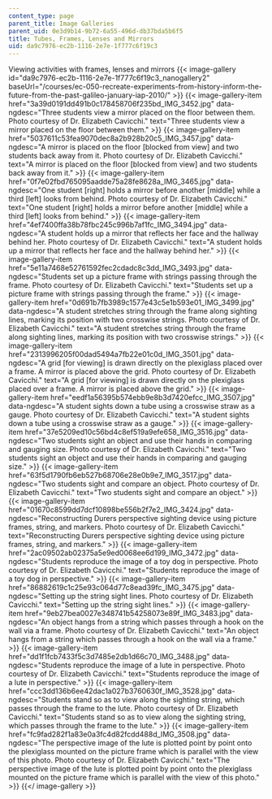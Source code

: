 ```yaml
---
content_type: page
parent_title: Image Galleries
parent_uid: 0e3d9b14-9b72-6a55-496d-db37bda5b6f5
title: Tubes, Frames, Lenses and Mirrors
uid: da9c7976-ec2b-1116-2e7e-1f777c6f19c3
---
```


Viewing activities with frames, lenses and mirrors
{{< image-gallery id="da9c7976-ec2b-1116-2e7e-1f777c6f19c3_nanogallery2" baseUrl="/courses/ec-050-recreate-experiments-from-history-inform-the-future-from-the-past-galileo-january-iap-2010/" >}}
{{< image-gallery-item href="3a39d0191dd491b0c178458706f235bd_IMG_3452.jpg" data-ngdesc="Three students view a mirror placed on the floor between them. Photo courtesy of Dr. Elizabeth Cavicchi." text="Three students view a mirror placed on the floor between them." >}}
{{< image-gallery-item href="5037611c53fea9070dec8a2b928b20c5_IMG_3457.jpg" data-ngdesc="A mirror is placed on the floor \[blocked from view\] and two students back away from it. Photo courtesy of Dr. Elizabeth Cavicchi." text="A mirror is placed on the floor \[blocked from view\] and two students back away from it." >}}
{{< image-gallery-item href="0f7e02fbd765095aadde75a28fe8628a_IMG_3465.jpg" data-ngdesc="One student \[right\] holds a mirror before another \[middle\] while a third \[left\] looks from behind. Photo courtesy of Dr. Elizabeth Cavicchi." text="One student \[right\] holds a mirror before another \[middle\] while a third \[left\] looks from behind." >}}
{{< image-gallery-item href="4ef7400ffa38b78fbc245c996b7af1fc_IMG_3494.jpg" data-ngdesc="A student holds up a mirror that reflects her face and the hallway behind her. Photo courtesy of Dr. Elizabeth Cavicchi." text="A student holds up a mirror that reflects her face and the hallway behind her." >}}
{{< image-gallery-item href="5e11a7468e52761592fec2cdadc8c3dd_IMG_3493.jpg" data-ngdesc="Students set up a picture frame with strings passing through the frame. Photo courtesy of Dr. Elizabeth Cavicchi." text="Students set up a picture frame with strings passing through the frame." >}}
{{< image-gallery-item href="0d691b7fb3989c1577e43c5e1b593e01_IMG_3499.jpg" data-ngdesc="A student stretches string through the frame along sighting lines, marking its position with two crosswise strings. Photo courtesy of Dr. Elizabeth Cavicchi." text="A student stretches string through the frame along sighting lines, marking its position with two crosswise strings." >}}
{{< image-gallery-item href="2313996205f00dad5494a7fb22e01c0d_IMG_3501.jpg" data-ngdesc="A grid \[for viewing\] is drawn directly on the plexiglass placed over a frame. A mirror is placed above the grid. Photo courtesy of Dr. Elizabeth Cavicchi." text="A grid \[for viewing\] is drawn directly on the plexiglass placed over a frame. A mirror is placed above the grid." >}}
{{< image-gallery-item href="eedf1a56395b574ebb9e8b3d7420efcc_IMG_3507.jpg" data-ngdesc="A student sights down a tube using a crosswise straw as a gauge. Photo courtesy of Dr. Elizabeth Cavicchi." text="A student sights down a tube using a crosswise straw as a gauge." >}}
{{< image-gallery-item href="37e5209ed10c56bd4c8ef519a9efe658_IMG_3516.jpg" data-ngdesc="Two students sight an object and use their hands in comparing and gauging size. Photo courtesy of Dr. Elizabeth Cavicchi." text="Two students sight an object and use their hands in comparing and gauging size." >}}
{{< image-gallery-item href="63f5d1790fb6eb527b68706e28e0b9e7_IMG_3517.jpg" data-ngdesc="Two students sight and compare an object. Photo courtesy of Dr. Elizabeth Cavicchi." text="Two students sight and compare an object." >}}
{{< image-gallery-item href="01670c8599dd7dcf10898be556b2f7e2_IMG_3424.jpg" data-ngdesc="Reconstructing Durers perspective sighting device using picture frames, string, and markers. Photo courtesy of Dr. Elizabeth Cavicchi." text="Reconstructing Durers perspective sighting device using picture frames, string, and markers." >}}
{{< image-gallery-item href="2ac09502ab02375a5e9ed0068ee6d199_IMG_3472.jpg" data-ngdesc="Students reproduce the image of a toy dog in perspective. Photo courtesy of Dr. Elizabeth Cavicchi." text="Students reproduce the image of a toy dog in perspective." >}}
{{< image-gallery-item href="86882619c1c25e93c064d77c8ead39fc_IMG_3475.jpg" data-ngdesc="Setting up the string sight lines. Photo courtesy of Dr. Elizabeth Cavicchi." text="Setting up the string sight lines." >}}
{{< image-gallery-item href="9eb27bea0027e348741b54258073e89f_IMG_3483.jpg" data-ngdesc="An object hangs from a string which passes through a hook on the wall via a frame. Photo courtesy of Dr. Elizabeth Cavicchi." text="An object hangs from a string which passes through a hook on the wall via a frame." >}}
{{< image-gallery-item href="dd1f1fcb7433f5c3d7485e2db1d66c70_IMG_3488.jpg" data-ngdesc="Students reproduce the image of a lute in perspective. Photo courtesy of Dr. Elizabeth Cavicchi." text="Students reproduce the image of a lute in perspective." >}}
{{< image-gallery-item href="ccc3dd136b6ee42dac1a027b3760630f_IMG_3528.jpg" data-ngdesc="Students stand so as to view along the sighting string, which passes through the frame to the lute. Photo courtesy of Dr. Elizabeth Cavicchi." text="Students stand so as to view along the sighting string, which passes through the frame to the lute." >}}
{{< image-gallery-item href="fc9fad282f1a83e0a3fc4d82fcdd488d_IMG_3508.jpg" data-ngdesc="The perspective image of the lute is plotted point by point onto the plexiglass mounted on the picture frame which is parallel with the view of this photo. Photo courtesy of Dr. Elizabeth Cavicchi." text="The perspective image of the lute is plotted point by point onto the plexiglass mounted on the picture frame which is parallel with the view of this photo." >}}
{{</ image-gallery >}}